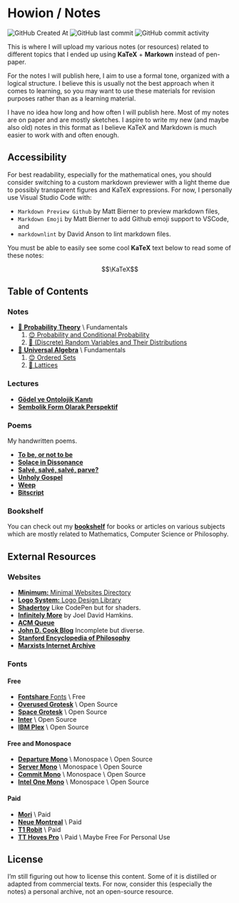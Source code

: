 # Howion / Notes

![GitHub Created At](https://img.shields.io/github/created-at/howion/notes)
![GitHub last commit](https://img.shields.io/github/last-commit/howion/notes)
![GitHub commit activity](https://img.shields.io/github/commit-activity/w/howion/notes)

This is where I will upload my various notes (or resources) related to different topics that I ended up using **KaTeX** + **Markown** instead of pen-paper.

For the notes I will publish here, I aim to use a formal tone, organized with a logical structure. I believe this is usually not the best approach when it comes to learning, so you may want to use these materials for revision purposes rather than as a learning material.

I have no idea how long and how often I will publish here. Most of my notes are on paper and are mostly sketches. I aspire to write my new (and maybe also old) notes in this format as I believe KaTeX and Markdown is much easier to work with and often enough.

## Accessibility

For best readability, especially for the mathematical ones, you should consider switching to a custom markdown previewer with a light theme due to possibly transparent figures and KaTeX expressions. For now, I personally use Visual Studio Code with:

* `Markdown Preview Github` by Matt Bierner to preview markdown files,
* `Markdown Emoji` by Matt Bierner to add Github emoji support to VSCode, and
* `markdownlint` by David Anson to lint markdown files.

You must be able to easily see some cool **KaTeX** text below to read some of these notes:

$$\KaTeX$$

## Table of Contents

### Notes

<!-- The indicator :anchor: means abandoned for now. -->

<!-- Created At 06/07/2025 -->
* [:construction: **Probability Theory**](./notes/probability-theory/00-index.md) \ Fundamentals
    1. [:blush: Probability and Conditional Probability](./notes/probability-theory/01-probability-and-conditional-probability.md)
    2. [:construction: (Discrete) Random Variables and Their Distributions](./notes/probability-theory/02-discrete-random-variables-and-their-distributions.md)
* [:construction: **Universal Algebra**](./notes/universal-algebra/00-index.md) \ Fundamentals
    1. [:blush: Ordered Sets](./notes/universal-algebra/01-ordered-sets.md)
    1. [:construction: Lattices](./notes/universal-algebra/02-lattices.md)

<!-- * [:construction: **Marxist Theory**](./notes/marxist-theory/00-index.md)
    1. [:construction: Communist Manifesto](./notes/marxist-theory/01-communist-manifesto.md) -->

<!-- * [:boom: **Experiments**](./experiments/00-index.md) that most probably won't lead anywhere. -->

### Lectures

* [**Gödel ve Ontolojik Kanıtı**](./lectures/godel-ve-ontolojik-kaniti/00-index.md)
* [**Sembolik Form Olarak Perspektif**](./lectures/sembolik-form-olarak-perspektif/00-index.md)

### Poems

My handwritten poems.

* [**To be, or not to be**](./poems/00-to-be-or-not-to-be.md)
* [**Solace in Dissonance**](./poems/01-solace-in-dissonance.md)
* [**Salvé, salvé, salvé, parve?**](./poems/02-salve-salve-salve-parve.md)
* [**Unholy Gospel**](./poems/03-unholy-gospel.md)
* [**Weep**](./poems/04-weep.md)
* [**Bitscript**](./poems/05-bitscript.md)

### Bookshelf

You can check out my [**bookshelf**](/bookshelf/00-index.md) for books or articles on various subjects which are mostly related to Mathematics, Computer Science or Philosophy.

## External Resources

### Websites

* [**Minimum:** Minimal Websites Directory](https://mnmm.xyz/)
* [**Logo System:** Logo Design Library](https://logosystem.co/)
* [**Shadertoy**](https://www.shadertoy.com/) Like CodePen but for shaders.
* [**Infinitely More**](https://www.infinitelymore.xyz/) by Joel David Hamkins.
* [**ACM Queue**](https://queue.acm.org/)
* [**John D. Cook Blog**](https://www.johndcook.com/blog/) Incomplete but diverse.
* [**Stanford Encyclopedia of Philosophy**](https://plato.stanford.edu/index.html)
* [**Marxists Internet Archive**](https://www.marxists.org/)

<!-- * [**Realtime Colors**](https://www.realtimecolors.com/) by [Juxtopposed](https://twitter.com/juxtopposed) -->

### Fonts

#### Free

* [**Fontshare** Fonts](https://www.fontshare.com/) \ Free
* [**Overused Grotesk**](https://github.com/RandomMaerks/Overused-Grotesk) \ Open Source
* [**Space Grotesk**](https://fonts.google.com/specimen/Space+Grotesk) \ Open Source
* [**Inter**](https://rsms.me/inter/) \ Open Source
* [**IBM Plex**](https://www.ibm.com/plex/) \ Open Source

<!-- * [**Manrope**](https://www.shimmer.cloud/manrope) \ ? -->

#### Free and Monospace

* [**Departure Mono**](https://www.departuremono.com/) \ Monospace \ Open Source
* [**Server Mono**](https://servermono.com/) \ Monospace \ Open Source
* [**Commit Mono**](https://commitmono.com/) \ Monospace \ Open Source
* [**Intel One Mono**](https://github.com/intel/intel-one-mono) \ Monospace \ Open Source

#### Paid

* [**Mori**](https://pangrampangram.com/products/mori) \ Paid
* [**Neue Montreal**](https://pangrampangram.com/products/neue-montreal) \ Paid
* [**T1 Robit**](https://type-department.com/products/robit?variant=43641828704409&licenxa=XS) \ Paid
* [**TT Hoves Pro**](https://typetype.org/fonts/tt-hoves/) \ Paid \ Maybe Free For Personal Use

## License

I’m still figuring out how to license this content. Some of it is distilled or adapted from commercial texts. For now, consider this (especially the notes) a personal archive, not an open-source resource.
